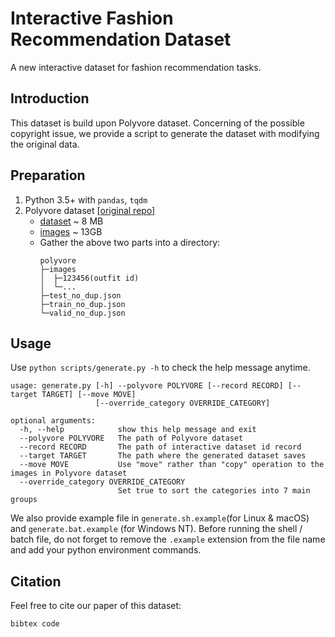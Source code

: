 # Interactive Fashion Recommendation Dataset

A new interactive dataset for fashion recommendation tasks.

## Introduction
This dataset is build upon Polyvore dataset. Concerning of the possible copyright issue, we provide a script to generate the dataset with modifying the original data.

## Preparation

1. Python 3.5+ with `pandas`, `tqdm`
2. Polyvore dataset [[original repo]](https://github.com/xthan/polyvore-dataset) 
   - [dataset](https://raw.githubusercontent.com/xthan/polyvore-dataset/master/polyvore.tar.gz) ~ 8 MB
   - [images](https://drive.google.com/file/d/0B4Eo9mft9jwoNm5WR3ltVkJWX0k/view?resourcekey=0-U-30d1POF7IlnAE5bzOzPA) ~ 13GB
   - Gather the above two parts into a directory:
      ```
      polyvore
      ├─images
      │  ├─123456(outfit id)
      │  └─...
      ├─test_no_dup.json
      ├─train_no_dup.json
      └─valid_no_dup.json

      ```   

## Usage

Use `python scripts/generate.py -h` to check the help message anytime.

```
usage: generate.py [-h] --polyvore POLYVORE [--record RECORD] [--target TARGET] [--move MOVE]
                   [--override_category OVERRIDE_CATEGORY]

optional arguments:
  -h, --help            show this help message and exit
  --polyvore POLYVORE   The path of Polyvore dataset
  --record RECORD       The path of interactive dataset id record
  --target TARGET       The path where the generated dataset saves
  --move MOVE           Use "move" rather than "copy" operation to the images in Polyvore dataset
  --override_category OVERRIDE_CATEGORY
                        Set true to sort the categories into 7 main groups
```

We also provide example file in `generate.sh.example`(for Linux & macOS) and `generate.bat.example` (for Windows NT). Before running the shell / batch file, do not forget to remove the `.example` extension from the file name and add your python environment commands.

## Citation
Feel free to cite our paper of this dataset:

```
bibtex code

```

